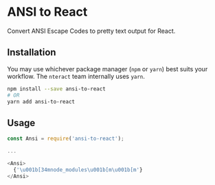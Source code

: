 # ANSI to React

Convert ANSI Escape Codes to pretty text output for React.

## Installation

You may use whichever package manager (`npm` or `yarn`) best suits your workflow. The `nteract` team internally uses `yarn`.

```bash
npm install --save ansi-to-react
# OR
yarn add ansi-to-react
```

## Usage

```js
const Ansi = require('ansi-to-react');

...

<Ansi>
  {'\u001b[34mnode_modules\u001b[m\u001b[m'}
</Ansi>
```
